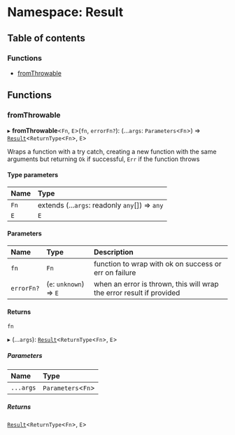 # Namespace: Result

## Table of contents

### Functions

- [fromThrowable](Result.md#fromthrowable)

## Functions

### <a id="fromthrowable" name="fromthrowable"></a> fromThrowable

▸ **fromThrowable**<`Fn`, `E`\>(`fn`, `errorFn?`): (...`args`: `Parameters`<`Fn`\>) => [`Result`](../README.md#result)<`ReturnType`<`Fn`\>, `E`\>

Wraps a function with a try catch, creating a new function with the same
arguments but returning `Ok` if successful, `Err` if the function throws

#### Type parameters

| Name | Type |
| :------ | :------ |
| `Fn` | extends (...`args`: readonly `any`[]) => `any` |
| `E` | `E` |

#### Parameters

| Name | Type | Description |
| :------ | :------ | :------ |
| `fn` | `Fn` | function to wrap with ok on success or err on failure |
| `errorFn?` | (`e`: `unknown`) => `E` | when an error is thrown, this will wrap the error result if provided |

#### Returns

`fn`

▸ (...`args`): [`Result`](../README.md#result)<`ReturnType`<`Fn`\>, `E`\>

##### Parameters

| Name | Type |
| :------ | :------ |
| `...args` | `Parameters`<`Fn`\> |

##### Returns

[`Result`](../README.md#result)<`ReturnType`<`Fn`\>, `E`\>
